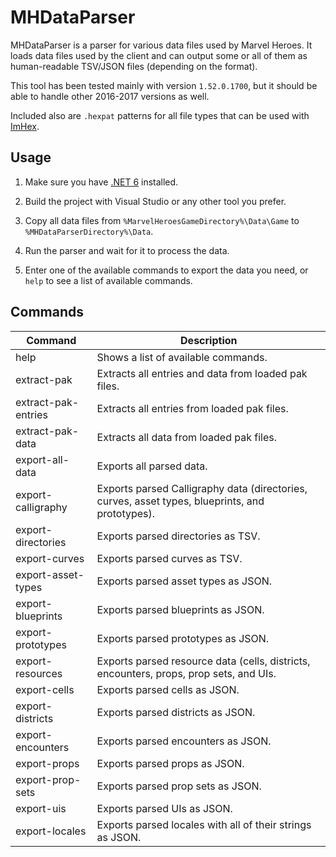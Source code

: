 # MHDataParser

MHDataParser is a parser for various data files used by Marvel Heroes. It loads data files used by the client and can output some or all of them as human-readable TSV/JSON files (depending on the format).

This tool has been tested mainly with version `1.52.0.1700`, but it should be able to handle other 2016-2017 versions as well.

Included also are `.hexpat` patterns for all file types that can be used with [ImHex](https://github.com/WerWolv/ImHex).

## Usage

1. Make sure you have [.NET 6](https://dotnet.microsoft.com/en-us/download/dotnet/6.0) installed.

2. Build the project with Visual Studio or any other tool you prefer.

3. Copy all data files from `%MarvelHeroesGameDirectory%\Data\Game` to `%MHDataParserDirectory%\Data`.

4. Run the parser and wait for it to process the data.

5. Enter one of the available commands to export the data you need, or `help` to see a list of available commands.

## Commands

| Command             | Description                                                                                     |
| ------------------- | ----------------------------------------------------------------------------------------------- |
| help                | Shows a list of available commands.                                                             |
| extract-pak         | Extracts all entries and data from loaded pak files.                                            |
| extract-pak-entries | Extracts all entries from loaded pak files.                                                     |
| extract-pak-data    | Extracts all data from loaded pak files.                                                        |
| export-all-data     | Exports all parsed data.                                                                        |
| export-calligraphy  | Exports parsed Calligraphy data (directories, curves, asset types, blueprints, and prototypes). |
| export-directories  | Exports parsed directories as TSV.                                                              |
| export-curves       | Exports parsed curves as TSV.                                                                   |
| export-asset-types  | Exports parsed asset types as JSON.                                                             |
| export-blueprints   | Exports parsed blueprints as JSON.                                                              |
| export-prototypes   | Exports parsed prototypes as JSON.                                                              |
| export-resources    | Exports parsed resource data (cells, districts, encounters, props, prop sets, and UIs.          |
| export-cells        | Exports parsed cells as JSON.                                                                   |
| export-districts    | Exports parsed districts as JSON.                                                               |
| export-encounters   | Exports parsed encounters as JSON.                                                              |
| export-props        | Exports parsed props as JSON.                                                                   |
| export-prop-sets    | Exports parsed prop sets as JSON.                                                               |
| export-uis          | Exports parsed UIs as JSON.                                                                     |
| export-locales      | Exports parsed locales with all of their strings as JSON.                                       |
